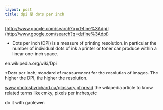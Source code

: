 ```yaml
---
layout: post
title: dpi 是 dots per inch
---
```


[http://www.google.com/search?q=define%3Adpi](http://www.google.com/search?q=define%3Adpi)

+ Dots per inch (DPI) is a measure of printing resolution, in particular the number of individual dots of ink a printer or toner can produce within a linear one-inch space.

en.wikipedia.org/wiki/Dpi

*Dots per inch; standard of measurement for the resolution of images. The higher the DPI, the higher the resolution.

www.photosbyrichard.ca/glossary.phpread the wikipedia article to know related terms like cmky, pixels per inches,etc

do it with gaolewen
